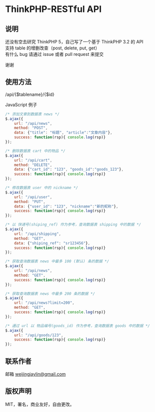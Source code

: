 # ThinkPHP-RESTful API

## 说明

还没有空去研究 ThinkPHP 5，自己写了一个基于 ThinkPHP 3.2 的 API  
支持 table 的增删改查（post, delete, put, get）  
有什么 bug 请通过 issue 或者 pull request 来提交
  
谢谢  

## 使用方法

/api/{$tablename}/{$id}

JavaScript 例子

```javascript
/* 添加文章到数据表 news */
$.ajax({
    url: "/api/news",
    method: "POST",
    data: {"title": "标题", "article":"文章内容"},
    success: function(rsp){ console.log(rsp)}
});

/* 删除数据表 cart 中的物品 */
$.ajax({
    url: "/api/cart",
    method: "DELETE",
    data: {"cart_id": "123", "goods_id":"goods_123"},
    success: function(rsp){ console.log(rsp)}
});

/* 修改数据表 user 中的 nickname */
$.ajax({
    url: "/api/user",
    method: "PUT",
    data: {"user_id": "123", "nickname":"新的昵称"},
    success: function(rsp){ console.log(rsp)}
});

/* 以 快递号(shiping_ref) 作为参考，查询数据表 shipping 中的数据 */
$.ajax({
    url: "/api/shipping",
    method: "GET",
    data: {"shiping_ref": "sr123456"},
    success: function(rsp){ console.log(rsp)}
});

/* 获取查询数据表 news 中最多 100 (默认) 条的数据 */
$.ajax({
    url: "/api/news",
    method: "GET",
    success: function(rsp){ console.log(rsp)}
});

/* 获取查询数据表 news 中最多 200 条的数据 */
$.ajax({
    url: "/api/news?limit=200",
    method: "GET",
    success: function(rsp){ console.log(rsp)}
});

/* 通过 url 以 物品编号(goods_id) 作为参考，查询数据表 goods 中的数据 */
$.ajax({
    url: "/api/goods/123",
    success: function(rsp){ console.log(rsp)}
});
```

## 联系作者

邮箱 weijingjaylin@gmail.com

## 版权声明

MIT，署名，商业友好，自由更改。
